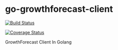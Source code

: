 go-growthforecast-client
========================

[![Build Status](https://travis-ci.org/lestrrat/go-growthforecast-client.png)](https://travis-ci.org/lestrrat/go-growthforecast-client)

[![Coverage Status](https://coveralls.io/repos/lestrrat/go-growthforecast-client/badge.png)](https://coveralls.io/r/lestrrat/go-growthforecast-client)

GrowthForecast Client In Golang
